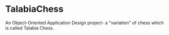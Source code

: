 # TalabiaChess
An Object-Oriented Application Design project- a "variation" of chess which is called Talabia Chess.
